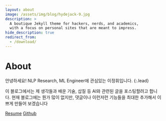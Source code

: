 ```yaml
---
layout: about
image: /assets/img/blog/hydejack-9.jpg
description: >
  A boutique Jekyll theme for hackers, nerds, and academics,
  with a focus on personal sites that are meant to impress.
hide_description: true
redirect_from:
  - /download/
---
```


# About

안녕하세요! NLP Research, ML Engineer에 관심있는 이정휘입니다.
{:.lead}

이 블로그에서는 제 생각들과 배운 기술, 삽질 등 AI와 관련된 글을 포스팅할려고 합니다.
현재 블로그에는 뭔가 많이 없지만, 댓글이나 이런저런 기능들을 최대한 추가해서 이쁘게 만들어 보겠습니다

[Resume](https://fruitnet-blog.vercel.app/resume) [Github](https://github.com/LeeJeongHwi)